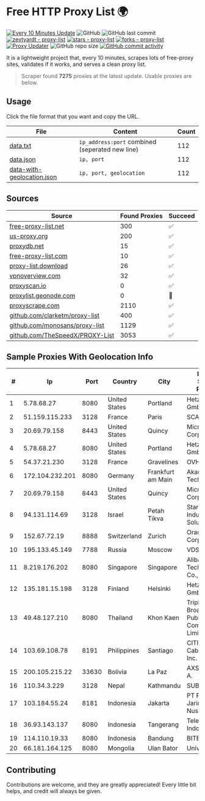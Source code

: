
# Free HTTP Proxy List 🌍

[![Every 10 Minutes Update](https://github.com/mertguvencli/http-proxy-list/actions/workflows/main.yml/badge.svg?branch=main)](https://github.com/mertguvencli/http-proxy-list/actions/workflows/main.yml)
![GitHub](https://img.shields.io/github/license/mertguvencli/http-proxy-list)
![GitHub last commit](https://img.shields.io/github/last-commit/mertguvencli/http-proxy-list)
[![zevtyardt - proxy-list](https://img.shields.io/static/v1?label=zevtyardt&message=proxy-list&color=blue&logo=github)](https://github.com/zevtyardt/proxy-list "Go to GitHub repo")
[![stars - proxy-list](https://img.shields.io/github/stars/zevtyardt/proxy-list?style=social)](https://github.com/zevtyardt/proxy-list)
[![forks - proxy-list](https://img.shields.io/github/forks/zevtyardt/proxy-list?style=social)](https://github.com/zevtyardt/proxy-list)
[![Proxy Updater](https://github.com/zevtyardt/proxy-list/workflows/Proxy%20Updater/badge.svg)](https://github.com/zevtyardt/proxy-list/actions?query=workflow:"Proxy+Updater")
![GitHub repo size](https://img.shields.io/github/repo-size/zevtyardt/proxy-list)
[![GitHub commit activity](https://img.shields.io/github/commit-activity/m/zevtyardt/proxy-list?logo=commits)](https://github.com/zevtyardt/proxy-list/commits/main)

It is a lightweight project that, every 10 minutes, scrapes lots of free-proxy sites, validates if it works, and serves a clean proxy list.

> Scraper found **7275** proxies at the latest update. Usable proxies are below.

## Usage

Click the file format that you want and copy the URL.

|File|Content|Count|
|----|-------|-----|
|[data.txt](https://raw.githubusercontent.com/mertguvencli/http-proxy-list/main/proxy-list/data.txt)|`ip_address:port` combined (seperated new line)|112|
|[data.json](https://raw.githubusercontent.com/mertguvencli/http-proxy-list/main/proxy-list/data.json)|`ip, port`|112|
|[data-with-geolocation.json](https://raw.githubusercontent.com/mertguvencli/http-proxy-list/main/proxy-list/data-with-geolocation.json)|`ip, port, geolocation`|112|

## Sources

|Source|Found Proxies|Succeed|
|------|-------------|-------|
|[free-proxy-list.net](https://free-proxy-list.net)|300|✅|
|[us-proxy.org](https://www.us-proxy.org)|200|✅|
|[proxydb.net](http://proxydb.net)|15|✅|
|[free-proxy-list.com](https://free-proxy-list.com/?page=&port=&type%5B%5D=http&type%5B%5D=https&up_time=0&search=Search)|10|✅|
|[proxy-list.download](https://www.proxy-list.download/HTTP)|26|✅|
|[vpnoverview.com](https://vpnoverview.com/privacy/anonymous-browsing/free-proxy-servers)|32|✅|
|[proxyscan.io](https://www.proxyscan.io)|0|✅|
|[proxylist.geonode.com](https://proxylist.geonode.com/api/proxy-list?limit=300&page=1&sort_by=lastChecked&sort_type=desc&protocols=http,https)|0|🚫|
|[proxyscrape.com](https://api.proxyscrape.com/v2/?request=displayproxies&protocol=http&timeout=10000&country=all&ssl=all&anonymity=all)|2110|✅|
|[github.com/clarketm/proxy-list](https://raw.githubusercontent.com/clarketm/proxy-list/master/proxy-list-raw.txt)|400|✅|
|[github.com/monosans/proxy-list](https://raw.githubusercontent.com/monosans/proxy-list/main/proxies/http.txt)|1129|✅|
|[github.com/TheSpeedX/PROXY-List](https://raw.githubusercontent.com/TheSpeedX/PROXY-List/master/http.txt)|3053|✅|


## Sample Proxies With Geolocation Info

|#|Ip|Port|Country|City|Internet Service Provider|
|-|--|----|-------|----|-------------------------|
|1|5.78.68.27|8080|United States|Portland|Hetzner Online GmbH|
|2|51.159.115.233|3128|France|Paris|SCALEWAY|
|3|20.69.79.158|8443|United States|Quincy|Microsoft Corporation|
|4|5.78.68.27|8080|United States|Portland|Hetzner Online GmbH|
|5|54.37.21.230|3128|France|Gravelines|OVH SAS|
|6|172.104.232.201|8080|Germany|Frankfurt am Main|Akamai Technologies|
|7|20.69.79.158|8443|United States|Quincy|Microsoft Corporation|
|8|94.131.114.69|3128|Israel|Petah Tikva|Stark Industries Solutions LTD|
|9|152.67.72.19|8888|Switzerland|Zurich|Oracle Corporation|
|10|195.133.45.149|7788|Russia|Moscow|VDS|
|11|8.219.176.202|8080|Singapore|Singapore|Alibaba (US) Technology Co., Ltd.|
|12|135.181.15.198|3128|Finland|Helsinki|Hetzner Online GmbH|
|13|49.48.127.210|8080|Thailand|Khon Kaen|Triple T Broadband Public Company Limited|
|14|103.69.108.78|8191|Philippines|Santiago|CITI Cableworld Inc.|
|15|200.105.215.22|33630|Bolivia|La Paz|AXS Bolivia S. A.|
|16|110.34.3.229|3128|Nepal|Kathmandu|SUBISU C7|
|17|103.184.55.24|8181|Indonesia|Jakarta|PT Proxi Jaringan Nusantara|
|18|36.93.143.137|8080|Indonesia|Tangerang|Telekomunikasi Indonesia|
|19|114.110.19.33|8080|Indonesia|Bandung|BITEK|
|20|66.181.164.125|8080|Mongolia|Ulan Bator|Univision LLC|



## Contributing

Contributions are welcome, and they are greatly appreciated! Every
little bit helps, and credit will always be given.

